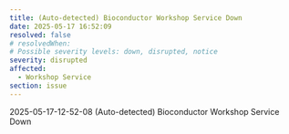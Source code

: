 ```yaml
---
title: (Auto-detected) Bioconductor Workshop Service Down
date: 2025-05-17 16:52:09
resolved: false
# resolvedWhen: 
# Possible severity levels: down, disrupted, notice
severity: disrupted
affected:
  - Workshop Service
section: issue
---
```


2025-05-17-12-52-08 (Auto-detected) Bioconductor Workshop Service Down

